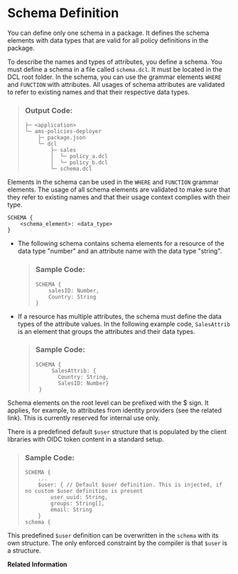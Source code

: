 <!-- loioeee7014e3f7741be8f039dd237a105d7 -->

# Schema Definition

You can define only one schema in a package. It defines the schema elements with data types that are valid for all policy definitions in the package.



To describe the names and types of attributes, you define a schema. You must define a schema in a file called `schema.dcl`. It must be located in the DCL root folder. In the schema, you can use the grammar elements `WHERE` and `FUNCTION` with attributes. All usages of schema attributes are validated to refer to existing names and that their respective data types.

> ### Output Code:  
> ```
> ├─ <application>
> └─ ams-policies-deployer
>     ├─ package.json
>     └─ dcl
>         ├─ sales
>         │  └─ policy_a.dcl
>         │  └─ policy_b.dcl
>         └─ schema.dcl
> ```

Elements in the schema can be used in the `WHERE` and `FUNCTION` grammar elements. The usage of all schema elements are validated to make sure that they refer to existing names and that their usage context complies with their type.

```
SCHEMA {
    <schema_element>: <data_type>
}
```

-   The following schema contains schema elements for a resource of the data type "number" and an attribute name with the data type "string".

    > ### Sample Code:  
    > ```
    > SCHEMA {
    >     salesID: Number,
    >     Country: String
    > }
    > ```

-   If a resource has multiple attributes, the schema must define the data types of the attribute values. In the following example code, `SalesAttrib` is an element that groups the attributes and their data types.

    > ### Sample Code:  
    > ```
    > SCHEMA {
    >      SalesAttrib: {
    >        Country: String,
    >        SalesID: Number}
    >  }
    > ```


Schema elements on the root level can be prefixed with the $ sign. It applies, for example, to attributes from identity providers \(see the related link\). This is currently reserved for internal use only.

There is a predefined default `$user` structure that is populated by the client libraries with OIDC token content in a standard setup.

> ### Sample Code:  
> ```
> SCHEMA {
>     ...
>     $user: { // Default $user definition. This is injected, if no custom $user definition is present
>         user_uuid: String,
>         groups: String[],
>         email: String
>     }
> schema {
> 
> ```

This predefined `$user` definition can be overwritten in the `schema` with its own structure. The only enforced constraint by the compiler is that `$user` is a structure.

**Related Information**  


 <?sap-ot O2O class="- topic/link " href="6652b28c17a04f2e8ac4d412d256d097.xml" text="" desc="" xtrc="link:1" xtrf="file:/home/builder/src/dita-all/wbz1500991557538/loio629f7cb06f6947988dcaf8bedbe45873_en-US/src/content/localization/en-us/eee7014e3f7741be8f039dd237a105d7.xml" output-class="" outputTopicFile="file:/home/builder/tp.net.sf.dita-ot/2.3/plugins/com.elovirta.dita.markdown_1.3.0/xsl/dita2markdownImpl.xsl" ?> 

